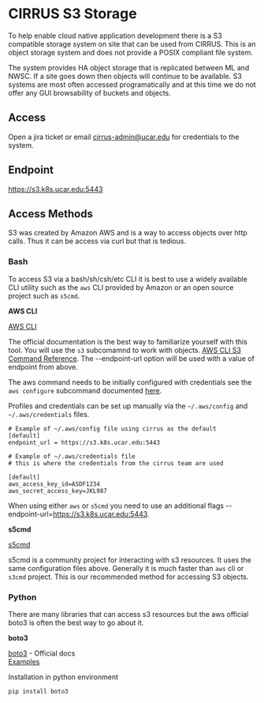 # CIRRUS S3 Storage

To help enable cloud native application development there is a S3 compatible storage system on site that can be used from CIRRUS. This is an object storage system and does not provide a POSIX compliant file system.

The system provides HA object storage that is replicated between ML and NWSC. If a site goes down then objects will continue to be available. S3 systems are most often accessed programatically and at this time we do not offer any GUI browsability of buckets and objects.

## Access

Open a jira ticket or email cirrus-admin@ucar.edu for credentials to the system.

## Endpoint

https://s3.k8s.ucar.edu:5443

## Access Methods

S3 was created by Amazon AWS and is a way to access objects over http calls. Thus it can be access via curl but that is tedious.

### Bash

To access S3 via a bash/sh/csh/etc CLI it is best to use a widely available CLI utility such as the `aws` CLI provided by Amazon or an open source project such as `s5cmd`.

__AWS CLI__

[AWS CLI](https://aws.amazon.com/cli/)

The official documentation is the best way to familiarize yourself with this tool. You will use the `s3` subcomamnd to work with objects. [AWS CLI S3 Command Reference](https://docs.aws.amazon.com/cli/latest/reference/s3/). The --endpoint-url option will be used with a value of endpoint from above.

The aws command needs to be initially configured with credentials see the `aws configure` subcommand documented [here](https://docs.aws.amazon.com/cli/v1/userguide/cli-configure-files.html).

Profiles and credentials can be set up manually via the `~/.aws/config` and `~/.aws/credentials` files.

```
# Example of ~/.aws/config file using cirrus as the default
[default]
endpoint_url = https://s3.k8s.ucar.edu:5443
```

```
# Example of ~/.aws/credentials file 
# this is where the credentials from the cirrus team are used

[default]
aws_access_key_id=ASDF1234
aws_secret_access_key=JKL987
```

When using either `aws` or `s5cmd` you need to use an additional flags --endpoint-url=https://s3.k8s.ucar.edu:5443. 

__s5cmd__

[s5cmd](https://github.com/peak/s5cmd)

s5cmd is a community project for interacting with s3 resources. It uses the same configuration files above. Generally it is much faster than `aws` cli or `s3cmd` project. This is our recommended method for accessing S3 objects.

### Python

There are many libraries that can access s3 resources but the aws official boto3 is often the best way to go about it.

__boto3__

[boto3](https://boto3.amazonaws.com/v1/documentation/api/latest/index.html) - Official docs   
[Examples](https://boto3.amazonaws.com/v1/documentation/api/latest/guide/s3-examples.html)

Installation in python environment   
```
pip install boto3
```
